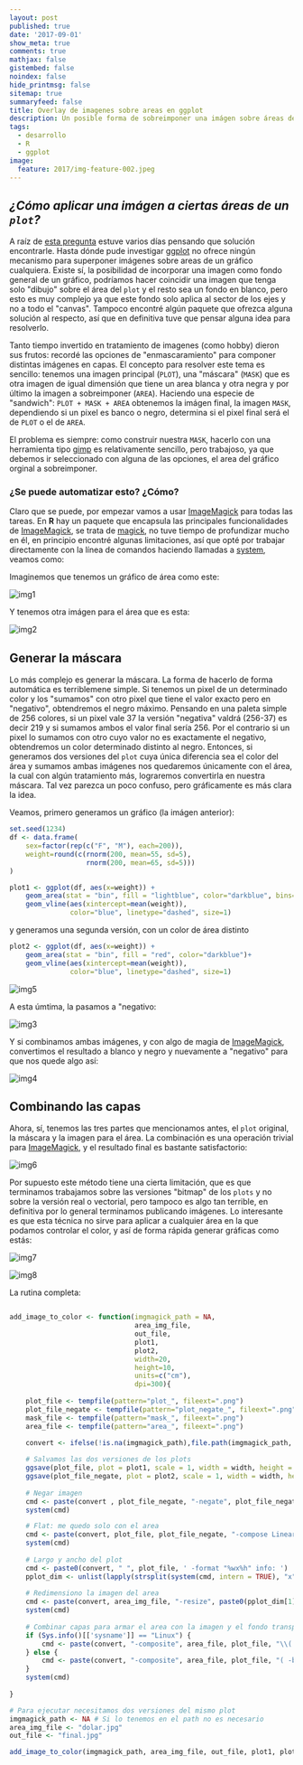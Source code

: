 ```yaml
---
layout: post
published: true
date: '2017-09-01'
show_meta: true
comments: true
mathjax: false
gistembed: false
noindex: false
hide_printmsg: false
sitemap: true
summaryfeed: false
title: Overlay de imagenes sobre areas en ggplot
description: Un posible forma de sobreimponer una imágen sobre áreas de un gráfico ggplot en R
tags:
  - desarrollo
  - R
  - ggplot
image:
  feature: 2017/img-feature-002.jpeg
---
```

## _¿Cómo aplicar una imágen a ciertas áreas de un `plot`?_

A raíz de [esta pregunta][pregunta] estuve varios días pensando que solución
encontrarle. Hasta dónde pude investigar [ggplot][ggplot] no ofrece ningún
mecanismo para superponer imágenes sobre areas de un gráfico cualquiera. Existe
sí, la posibilidad de incorporar una imagen como fondo general de un gráfico,
podríamos hacer coincidir una imagen que tenga solo  "dibujo" sobre el área del
`plot` y el resto sea un fondo en blanco, pero esto es muy complejo ya que este
fondo solo aplica al sector de los ejes y no a todo el "canvas". Tampoco
encontré algún paquete que ofrezca alguna solución al respecto, así que en
definitiva tuve que pensar alguna idea para resolverlo.

Tanto tiempo invertido en tratamiento de imagenes (como hobby) dieron sus
frutos: recordé las opciones de "enmascaramiento" para componer distintas
imágenes en capas. El concepto para resolver este tema es sencillo: tenemos una
imagen principal (`PLOT`), una "máscara" (`MASK`) que es otra imagen
de igual dimensión que tiene un area blanca y otra negra y por último la imagen
a sobreimponer (`AREA`). Haciendo una especie de "sandwich": `PLOT + MASK +
AREA` obtenemos la imágen final, la imagen `MASK`, dependiendo si un pixel es
banco o negro, determina si el pixel final será el de `PLOT` o el de `AREA`.

El problema es siempre: como construir nuestra `MASK`, hacerlo con una
herramienta tipo [gimp][gimp] es relativamente sencillo, pero trabajoso, ya que
debemos ir seleccionado con alguna de las opciones, el area del gráfico orginal
a sobreimponer. 

### ¿Se puede automatizar esto? ¿Cómo?

Claro que se puede, por empezar vamos a usar [ImageMagick][im] para todas las
tareas. En **R** hay un paquete que encapsula las principales funcionalidades
de [ImageMagick][im], se trata de [magick][magick], no tuve tiempo de
profundizar mucho en él, en principio encontré algunas limitaciones, así que
opté por trabajar directamente con la línea de comandos haciendo llamadas a
[system][system], veamos como:

Imaginemos que tenemos un gráfico de área como este:

![img1][img1]

Y tenemos otra imágen para el área que es esta:

![img2][img2]

## Generar la máscara

Lo más complejo es generar la máscara. La forma de hacerlo de forma automática
es terriblemene simple. Si tenemos un pixel de un determinado color y los
"sumamos" con otro pixel que tiene el valor exacto pero en "negativo",
obtendremos el negro máximo. Pensando en una paleta simple de 256 colores, si
un pixel vale 37 la versión "negativa" valdrá (256-37) es decir 219 y si
sumamos ambos el valor final sería 256. Por el contrario si un pixel lo sumamos
con otro cuyo valor no es exactamente el negativo, obtendremos un color
determinado distinto al negro. Entonces, si generamos dos versiones del `plot`
cuya única diferencia sea el color del área y sumamos ambas imágenes nos
quedaremos únicamente con el área, la cual con algún tratamiento más, lograremos
convertirla en nuestra máscara. Tal vez parezca un poco confuso, pero
gráficamente es más clara la idea.

Veamos, primero generamos un gráfico (la imágen anterior):

``` R
set.seed(1234)
df <- data.frame(
    sex=factor(rep(c("F", "M"), each=200)),
    weight=round(c(rnorm(200, mean=55, sd=5),
                   rnorm(200, mean=65, sd=5)))
)

plot1 <- ggplot(df, aes(x=weight)) +
    geom_area(stat = "bin", fill = "lightblue", color="darkblue", bins=30)+
    geom_vline(aes(xintercept=mean(weight)),
               color="blue", linetype="dashed", size=1)
```

y generamos una segunda versión, con un color de área distinto

``` R
plot2 <- ggplot(df, aes(x=weight)) +
    geom_area(stat = "bin", fill = "red", color="darkblue")+
    geom_vline(aes(xintercept=mean(weight)),
               color="blue", linetype="dashed", size=1)
```

![img5][img5]

A esta úmtima, la pasamos a "negativo:

![img3][img3]

Y si combinamos ambas imágenes, y con algo de magia de [ImageMagick][im],
convertimos el resultado a blanco y negro y nuevamente a "negativo" para que
nos quede algo así:

![img4][img4]

## Combinando las capas

Ahora, sí, tenemos las tres partes que mencionamos antes, el `plot` original,
la máscara y la imagen para el área. La combinación es una operación trivial
para [ImageMagick][im], y el resultado final es bastante satisfactorio:

![img6][img6]

Por supuesto este método tiene una cierta limitación, que es que terminamos
trabajamos sobre las versiones "bitmap" de los `plots` y no sobre la versión
real o vectorial, pero tampoco es algo tan terrible, en definitiva por lo
general terminamos publicando imágenes. Lo interesante es que esta técnica no
sirve para aplicar a cualquier área en la que podamos controlar el color, y así
de forma rápida generar gráficas como estás:

![img7][img7]

![img8][img8]

La rutina completa:
``` R

add_image_to_color <- function(imgmagick_path = NA, 
                               area_img_file, 
                               out_file, 
                               plot1, 
                               plot2, 
                               width=20, 
                               height=10, 
                               units=c("cm"),
                               dpi=300){
    
    plot_file <- tempfile(pattern="plot_", fileext=".png")
    plot_file_negate <- tempfile(pattern="plot_negate_", fileext=".png")
    mask_file <- tempfile(pattern="mask_", fileext=".png")
    area_file <- tempfile(pattern="area_", fileext=".png")
    
    convert <- ifelse(!is.na(imgmagick_path),file.path(imgmagick_path, "convert"), "convert")

    # Salvamos las dos versiones de los plots    
    ggsave(plot_file, plot = plot1, scale = 1, width = width, height = height, units = units, dpi = dpi)
    ggsave(plot_file_negate, plot = plot2, scale = 1, width = width, height = height, units = units, dpi = dpi)
    
    # Negar imagen
    cmd <- paste(convert , plot_file_negate, "-negate", plot_file_negate)
    system(cmd)

    # Flat: me quedo solo con el area
    cmd <- paste(convert, plot_file, plot_file_negate, "-compose LinearBurn -composite -colorspace gray -auto-level -negate", mask_file)
    system(cmd)
    
    # Largo y ancho del plot
    cmd <- paste0(convert, " ", plot_file, ' -format "%wx%h" info: ')
    pplot_dim <- unlist(lapply(strsplit(system(cmd, intern = TRUE), "x"), as.integer))
    
    # Redimensiono la imagen del area
    cmd <- paste(convert, area_img_file, "-resize", paste0(pplot_dim[1],"x",pplot_dim[2], "!"), area_file )
    system(cmd)
    
    # Combinar capas para armar el area con la imagen y el fondo transparente
    if (Sys.info()[['sysname']] == "Linux") {
        cmd <- paste(convert, "-composite", area_file, plot_file, "\\( -blur 1x65000 \\)", mask_file, out_file)
    } else {
        cmd <- paste(convert, "-composite", area_file, plot_file, "( -blur 1x65000 )", mask_file, out_file)
    }       
    system(cmd)
    
}

# Para ejecutar necesitamos dos versiones del mismo plot
imgmagick_path <- NA # Si lo tenemos en el path no es necesario
area_img_file <- "dolar.jpg"
out_file <- "final.jpg"

add_image_to_color(imgmagick_path, area_img_file, out_file, plot1, plot2, width = 15, height = 7)
```

[pregunta]:https://es.stackoverflow.com/questions/95753/composici%C3%B3n-de-imagen-y-gr%C3%A1fico-en-r
[ggplot]:http://ggplot2.org
[gimp]:https://www.gimp.org
[im]:https://www.imagemagick.org
[magick]:https://cran.r-project.org/web/packages/magick/vignettes/intro.html
[system]:https://stat.ethz.ch/R-manual/R-devel/library/base/html/system.html
[img1]:{{site.baseurl}}/images/2017/plot_11345999580f.png
[img2]:{{site.baseurl}}/images/2017/area_11344e74a54.png
[img3]:{{site.baseurl}}/images/2017/plot_negate_11346db71bfd.png
[img4]:{{site.baseurl}}/images/2017/mask_11345c282402.png
[img5]:{{site.baseurl}}/images/2017/plot_2_113416ed5574.png
[img6]:{{site.baseurl}}/images/2017/final_11344e74a54.png
[img7]:{{site.baseurl}}/images/2017/final_a1dfg1kl.png
[img8]:{{site.baseurl}}/images/2017/final_x4cfg1kl.png
